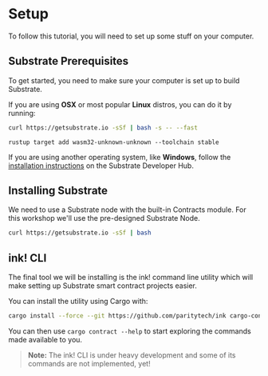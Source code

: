 Setup
===

To follow this tutorial, you will need to set up some stuff on your computer.

## Substrate Prerequisites

To get started, you need to make sure your computer is set up to build Substrate.

If you are using __OSX__ or most popular __Linux__ distros, you can do it by running:

```bash
curl https://getsubstrate.io -sSf | bash -s -- --fast
```

```
rustup target add wasm32-unknown-unknown --toolchain stable
```
If you are using another operating system, like __Windows__, follow the [installation instructions](https://substrate.dev/docs/en/getting-started/installing-substrate#windows) on the Substrate Developer Hub.

## Installing Substrate

We need to use a Substrate node with the built-in Contracts module. For this workshop we'll use the pre-designed Substrate Node.

```bash
curl https://getsubstrate.io -sSf | bash
```


## ink! CLI

The final tool we will be installing is the ink! command line utility which will make setting up Substrate smart contract projects easier.

You can install the utility using Cargo with:

```bash
cargo install --force --git https://github.com/paritytech/ink cargo-contract
```

You can then use `cargo contract --help` to start exploring the commands made available to you.  
> **Note:** The ink! CLI is under heavy development and some of its commands are not implemented, yet!

